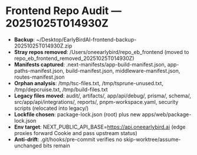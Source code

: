 # Frontend Repo Audit — 20251025T014930Z
- **Backup**: ~/Desktop/EarlyBirdAI-frontend-backup-20251025T014930Z.zip
- **Stray repos removed**: /Users/oneearlybird/repo_eb_frontend (moved to repo_eb_frontend_removed_20251025T014930Z)
- **Manifests captured**: .next-manifests/app-build-manifest.json, app-paths-manifest.json, build-manifest.json, middleware-manifest.json, routes-manifest.json
- **Orphan analysis**: /tmp/tsc-files.txt, /tmp/tsprune-unused.txt, /tmp/depcruise.txt, /tmp/build-files.txt
- **Legacy files moved**: audit/, artifacts/, app/api/debug/, prisma/, schema/, src/app/api/integrations/, reports/, pnpm-workspace.yaml, security scripts (relocated into legacy/)
- **Lockfile chosen**: package-lock.json (root) plus new apps/web/package-lock.json
- **Env target**: NEXT_PUBLIC_API_BASE=https://api.oneearlybird.ai (edge proxies forward Cookie and pass upstream status)
- **Anti-drift**: .git/hooks/pre-commit verifies no skip-worktree/assume-unchanged bits remain
